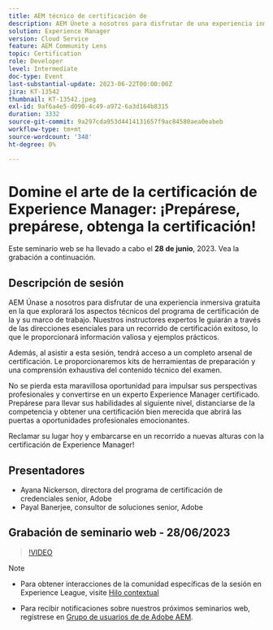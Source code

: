 ```yaml
---
title: AEM técnico de certificación de
description: AEM Únete a nosotros para disfrutar de una experiencia inmersiva gratuita en la que explorarás los aspectos técnicos del programa de certificación de la y su marco de trabajo. Nuestros instructores expertos le guiarán a través de las direcciones esenciales para un recorrido de certificación exitoso, lo que le proporcionará información valiosa y ejemplos prácticos. Además, al asistir a esta sesión, obtendrá acceso a un completo arsenal de certificación. Le proporcionaremos herramientas de preparación y una comprensión exhaustiva del contenido técnico del examen. No se pierda esta maravillosa oportunidad para impulsar sus perspectivas profesionales y convertirse en un experto Experience Manager certificado. Prepárese para llevar sus habilidades al siguiente nivel, distanciarse de la competencia y obtener una certificación bien merecida que abrirá las puertas a oportunidades profesionales emocionantes. ¡Reclamar su lugar hoy y embarcarse en un recorrido a nuevas alturas con la certificación de Experience Manager!
solution: Experience Manager
version: Cloud Service
feature: AEM Community Lens
topic: Certification
role: Developer
level: Intermediate
doc-type: Event
last-substantial-update: 2023-06-22T00:00:00Z
jira: KT-13542
thumbnail: KT-13542.jpeg
exl-id: 9af6a4e5-d090-4c49-a972-6a3d164b8315
duration: 3332
source-git-commit: 9a297cda953d4414131657f9ac84580aea0eabeb
workflow-type: tm+mt
source-wordcount: '348'
ht-degree: 0%

---
```


# Domine el arte de la certificación de Experience Manager: ¡Prepárese, prepárese, obtenga la certificación!

Este seminario web se ha llevado a cabo el **28 de junio**, 2023. Vea la grabación a continuación.

## Descripción de sesión

AEM Únase a nosotros para disfrutar de una experiencia inmersiva gratuita en la que explorará los aspectos técnicos del programa de certificación de la y su marco de trabajo. Nuestros instructores expertos le guiarán a través de las direcciones esenciales para un recorrido de certificación exitoso, lo que le proporcionará información valiosa y ejemplos prácticos.

Además, al asistir a esta sesión, tendrá acceso a un completo arsenal de certificación. Le proporcionaremos kits de herramientas de preparación y una comprensión exhaustiva del contenido técnico del examen.

No se pierda esta maravillosa oportunidad para impulsar sus perspectivas profesionales y convertirse en un experto Experience Manager certificado. Prepárese para llevar sus habilidades al siguiente nivel, distanciarse de la competencia y obtener una certificación bien merecida que abrirá las puertas a oportunidades profesionales emocionantes.

Reclamar su lugar hoy y embarcarse en un recorrido a nuevas alturas con la certificación de Experience Manager!

## Presentadores

* Ayana Nickerson, directora del programa de certificación de credenciales senior, Adobe
* Payal Banerjee, consultor de soluciones senior, Adobe

## Grabación de seminario web - 28/06/2023

>[!VIDEO](https://video.tv.adobe.com/v/3421028)

>[!NOTE]
>
>* Para obtener interacciones de la comunidad específicas de la sesión en Experience League, visite [Hilo contextual](https://adobe.ly/3p2CmbA)
>
>* Para recibir notificaciones sobre nuestros próximos seminarios web, regístrese en [Grupo de usuarios de de Adobe AEM](https://aem-augs.adobe.com/).
